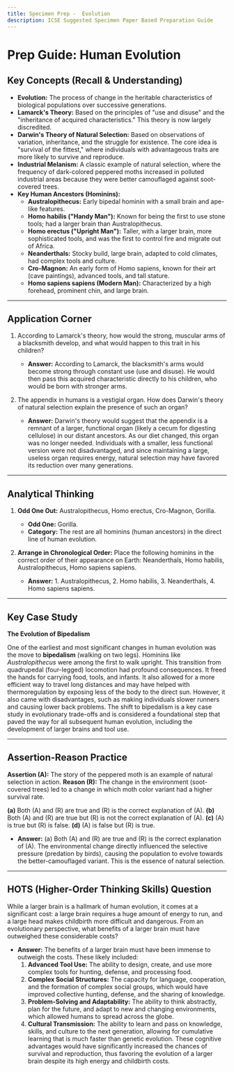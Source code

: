 ```yaml
---
title: Specimen Prep -  Evolution
description: ICSE Suggested Specimen Paper Based Preparation Guide
---
```


# Prep Guide: Human Evolution

## Key Concepts (Recall & Understanding)

*   **Evolution:** The process of change in the heritable characteristics of biological populations over successive generations.
*   **Lamarck's Theory:** Based on the principles of "use and disuse" and the "inheritance of acquired characteristics." This theory is now largely discredited.
*   **Darwin's Theory of Natural Selection:** Based on observations of variation, inheritance, and the struggle for existence. The core idea is "survival of the fittest," where individuals with advantageous traits are more likely to survive and reproduce.
*   **Industrial Melanism:** A classic example of natural selection, where the frequency of dark-colored peppered moths increased in polluted industrial areas because they were better camouflaged against soot-covered trees.
*   **Key Human Ancestors (Hominins):**
    *   **Australopithecus:** Early bipedal hominin with a small brain and ape-like features.
    *   **Homo habilis ("Handy Man"):** Known for being the first to use stone tools; had a larger brain than Australopithecus.
    *   **Homo erectus ("Upright Man"):** Taller, with a larger brain, more sophisticated tools, and was the first to control fire and migrate out of Africa.
    *   **Neanderthals:** Stocky build, large brain, adapted to cold climates, had complex tools and culture.
    *   **Cro-Magnon:** An early form of Homo sapiens, known for their art (cave paintings), advanced tools, and tall stature.
    *   **Homo sapiens sapiens (Modern Man):** Characterized by a high forehead, prominent chin, and large brain.

---

## Application Corner

1.  According to Lamarck's theory, how would the strong, muscular arms of a blacksmith develop, and what would happen to this trait in his children?
    *   **Answer:** According to Lamarck, the blacksmith's arms would become strong through constant use (use and disuse). He would then pass this acquired characteristic directly to his children, who would be born with stronger arms.

2.  The appendix in humans is a vestigial organ. How does Darwin's theory of natural selection explain the presence of such an organ?
    *   **Answer:** Darwin's theory would suggest that the appendix is a remnant of a larger, functional organ (likely a cecum for digesting cellulose) in our distant ancestors. As our diet changed, this organ was no longer needed. Individuals with a smaller, less functional version were not disadvantaged, and since maintaining a large, useless organ requires energy, natural selection may have favored its reduction over many generations.

---

## Analytical Thinking

1.  **Odd One Out:** Australopithecus, Homo erectus, Cro-Magnon, Gorilla.
    *   **Odd One:** Gorilla.
    *   **Category:** The rest are all hominins (human ancestors) in the direct line of human evolution.

2.  **Arrange in Chronological Order:** Place the following hominins in the correct order of their appearance on Earth: Neanderthals, Homo habilis, Australopithecus, Homo sapiens sapiens.
    *   **Answer:** 1. Australopithecus, 2. Homo habilis, 3. Neanderthals, 4. Homo sapiens sapiens.

---

## Key Case Study

**The Evolution of Bipedalism**

One of the earliest and most significant changes in human evolution was the move to **bipedalism** (walking on two legs). Hominins like *Australopithecus* were among the first to walk upright. This transition from quadrupedal (four-legged) locomotion had profound consequences. It freed the hands for carrying food, tools, and infants. It also allowed for a more efficient way to travel long distances and may have helped with thermoregulation by exposing less of the body to the direct sun. However, it also came with disadvantages, such as making individuals slower runners and causing lower back problems. The shift to bipedalism is a key case study in evolutionary trade-offs and is considered a foundational step that paved the way for all subsequent human evolution, including the development of larger brains and tool use.

---

## Assertion-Reason Practice

**Assertion (A):** The story of the peppered moth is an example of natural selection in action.
**Reason (R):** The change in the environment (soot-covered trees) led to a change in which moth color variant had a higher survival rate.

**(a)** Both (A) and (R) are true and (R) is the correct explanation of (A).
**(b)** Both (A) and (R) are true but (R) is not the correct explanation of (A).
**(c)** (A) is true but (R) is false.
**(d)** (A) is false but (R) is true.

*   **Answer:** (a) Both (A) and (R) are true and (R) is the correct explanation of (A). The environmental change directly influenced the selective pressure (predation by birds), causing the population to evolve towards the better-camouflaged variant. This is the essence of natural selection.

---

## HOTS (Higher-Order Thinking Skills) Question

While a larger brain is a hallmark of human evolution, it comes at a significant cost: a large brain requires a huge amount of energy to run, and a large head makes childbirth more difficult and dangerous. From an evolutionary perspective, what benefits of a larger brain must have outweighed these considerable costs?

*   **Answer:** The benefits of a larger brain must have been immense to outweigh the costs. These likely included:
    1.  **Advanced Tool Use:** The ability to design, create, and use more complex tools for hunting, defense, and processing food.
    2.  **Complex Social Structures:** The capacity for language, cooperation, and the formation of complex social groups, which would have improved collective hunting, defense, and the sharing of knowledge.
    3.  **Problem-Solving and Adaptability:** The ability to think abstractly, plan for the future, and adapt to new and changing environments, which allowed humans to spread across the globe.
    4.  **Cultural Transmission:** The ability to learn and pass on knowledge, skills, and culture to the next generation, allowing for cumulative learning that is much faster than genetic evolution.
    These cognitive advantages would have significantly increased the chances of survival and reproduction, thus favoring the evolution of a larger brain despite its high energy and childbirth costs.
